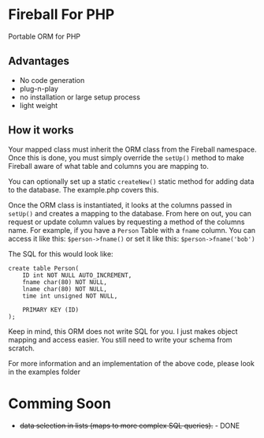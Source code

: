 Fireball For PHP
====

Portable ORM for PHP

Advantages
---
 - No code generation
 - plug-n-play
 - no installation or large setup process
 - light weight

How it works
---
Your mapped class must inherit the ORM class from the Fireball namespace.
Once this is done, you must simply override the `setUp()` method to make Fireball aware of what table and columns you are mapping to.

You can optionally set up a static `createNew()` static method for adding data to the database. The example.php covers this.

Once the ORM class is instantiated, it looks at the columns passed in `setUp()` and creates a mapping to the database. From here on out, you can request or update column values by requesting a method of the columns name. For example, if you have a `Person` Table with a `fname` column. You can access it like this: `$person->fname()` or set it like this: `$person->fname('bob')`



The SQL for this would look like:

    create table Person(
        ID int NOT NULL AUTO_INCREMENT,
        fname char(80) NOT NULL,
        lname char(80) NOT NULL,
        time int unsigned NOT NULL,
        
        PRIMARY KEY (ID)
    );
    

Keep in mind, this ORM does not write SQL for you. I just makes object mapping and access easier. You still need to write your schema from scratch.

For more information and an implementation of the above code, please look in the examples folder


Comming Soon
===
 - ~~data selection in lists (maps to more complex SQL queries).~~ - DONE
